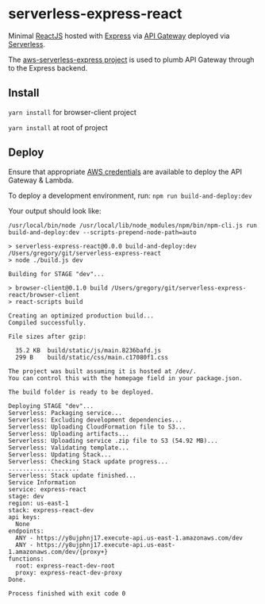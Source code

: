 # serverless-express-react

Minimal [ReactJS](https://github.com/facebook/create-react-app)
hosted with [Express](https://expressjs.com/) 
via [API Gateway](https://aws.amazon.com/api-gateway/)
deployed via [Serverless](https://serverless.com/).

The [aws-serverless-express project](https://github.com/awslabs/aws-serverless-express)
is used to plumb API Gateway through to the Express backend.

## Install

`yarn install` for browser-client project

`yarn install` at root of project

## Deploy

Ensure that appropriate
[AWS credentials](https://docs.aws.amazon.com/sdk-for-java/v1/developer-guide/setup-credentials.html) 
are available to deploy the API Gateway & Lambda.

To deploy a development environment, run:
`npm run build-and-deploy:dev`

Your output should look like:
```
/usr/local/bin/node /usr/local/lib/node_modules/npm/bin/npm-cli.js run build-and-deploy:dev --scripts-prepend-node-path=auto

> serverless-express-react@0.0.0 build-and-deploy:dev /Users/gregory/git/serverless-express-react
> node ./build.js dev

Building for STAGE "dev"...

> browser-client@0.1.0 build /Users/gregory/git/serverless-express-react/browser-client
> react-scripts build

Creating an optimized production build...
Compiled successfully.

File sizes after gzip:

  35.2 KB  build/static/js/main.8236bafd.js
  299 B    build/static/css/main.c17080f1.css

The project was built assuming it is hosted at /dev/.
You can control this with the homepage field in your package.json.

The build folder is ready to be deployed.

Deploying STAGE "dev"...
Serverless: Packaging service...
Serverless: Excluding development dependencies...
Serverless: Uploading CloudFormation file to S3...
Serverless: Uploading artifacts...
Serverless: Uploading service .zip file to S3 (54.92 MB)...
Serverless: Validating template...
Serverless: Updating Stack...
Serverless: Checking Stack update progress...
....................
Serverless: Stack update finished...
Service Information
service: express-react
stage: dev
region: us-east-1
stack: express-react-dev
api keys:
  None
endpoints:
  ANY - https://y8ujphnj17.execute-api.us-east-1.amazonaws.com/dev
  ANY - https://y8ujphnj17.execute-api.us-east-1.amazonaws.com/dev/{proxy+}
functions:
  root: express-react-dev-root
  proxy: express-react-dev-proxy
Done.

Process finished with exit code 0
```